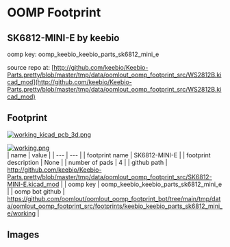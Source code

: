 # OOMP Footprint  
## SK6812-MINI-E  by keebio  
  
oomp key: oomp_keebio_keebio_parts_sk6812_mini_e  
  
source repo at: [http://github.com/keebio/Keebio-Parts.pretty/blob/master/tmp/data/oomlout_oomp_footprint_src/WS2812B.kicad_mod](http://github.com/keebio/Keebio-Parts.pretty/blob/master/tmp/data/oomlout_oomp_footprint_src/WS2812B.kicad_mod)  
## Footprint  
  
[![working_kicad_pcb_3d.png](working_kicad_pcb_3d_600.png)](working_kicad_pcb_3d.png)  
  
[![working.png](working_600.png)](working.png)  
| name | value | 
| --- | --- | 
| footprint name | SK6812-MINI-E | 
| footprint description | None | 
| number of pads | 4 | 
| github path | http://github.com/keebio/Keebio-Parts.pretty/blob/master/tmp/data/oomlout_oomp_footprint_src/SK6812-MINI-E.kicad_mod | 
| oomp key | oomp_keebio_keebio_parts_sk6812_mini_e | 
| oomp bot github | https://github.com/oomlout/oomlout_oomp_footprint_bot/tree/main/tmp/data/oomlout_oomp_footprint_src/footprints/keebio_keebio_parts_sk6812_mini_e/working | 
## Images  
